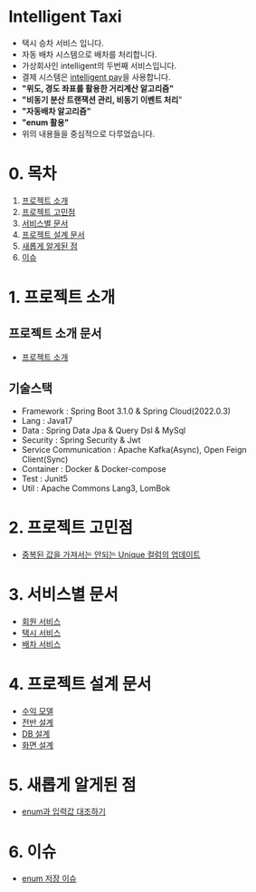 # Intelligent Taxi
* 택시 승차 서비스 입니다.
* 자동 배차 시스템으로 배차를 처리합니다.
* 가상회사인 intelligent의 두번째 서비스입니다.
* 결제 시스템은 [intelligent pay](https://github.com/liveforone/intelligent_pay)을 사용합니다.
* **"위도, 경도 좌표를 활용한 거리계산 알고리즘"**
* **"비동기 분산 트랜잭션 관리, 비동기 이벤트 처리**" 
* **"자동배차 알고리즘"**
* **"enum 활용"**
* 위의 내용들을 중심적으로 다루었습니다.

# 0. 목차
1. [프로젝트 소개](#1-프로젝트-소개)
2. [프로젝트 고민점](#2-프로젝트-고민점)
3. [서비스별 문서](#3-서비스별-문서)
4. [프로젝트 설계 문서](#4-프로젝트-설계-문서)
5. [새롭게 알게된 점](#5-새롭게-알게된-점)
6. [이슈](#6-이슈)

# 1. 프로젝트 소개
## 프로젝트 소개 문서
* [프로젝트 소개](https://github.com/liveforone/intelligent_taxi/blob/master/Documents/INTRODUCE.md)
## 기술스택
* Framework : Spring Boot 3.1.0 & Spring Cloud(2022.0.3)
* Lang : Java17
* Data : Spring Data Jpa & Query Dsl & MySql
* Security : Spring Security & Jwt
* Service Communication : Apache Kafka(Async), Open Feign Client(Sync)
* Container : Docker & Docker-compose
* Test : Junit5
* Util : Apache Commons Lang3, LomBok

# 2. 프로젝트 고민점
* [중복된 값을 가져서는 안되는 Unique 컬럼의 업데이트](https://github.com/liveforone/intelligent_taxi/blob/master/Documents/UNIQUE_COLUMN_UPDATE_PROBLEM.md)

# 3. 서비스별 문서
* [회원 서비스](https://github.com/liveforone/intelligent_taxi/blob/master/Documents/README_USER.md)
* [택시 서비스](https://github.com/liveforone/intelligent_taxi/blob/master/Documents/README_TAXI.md)
* [배차 서비스](https://github.com/liveforone/intelligent_taxi/blob/master/Documents/README_DISPATCH.md)

# 4. 프로젝트 설계 문서
* [수익 모델](https://github.com/liveforone/intelligent_taxi/blob/master/Documents/PROFIT.md)
* [전반 설계](https://github.com/liveforone/intelligent_taxi/blob/master/Documents/DESIGN.md)
* [DB 설계](https://github.com/liveforone/intelligent_taxi/blob/master/Documents/DB_DESIGN.md)
* [화면 설계](https://github.com/liveforone/intelligent_taxi/blob/master/Documents/INTERFACE_DESIGN.md)

# 5. 새롭게 알게된 점
* [enum과 입력값 대조하기](https://github.com/liveforone/intelligent_taxi/blob/master/Documents/ENUM_INPUT_MATCH.md)

# 6. 이슈
* [enum 저장 이슈](https://github.com/liveforone/intelligent_taxi/blob/master/Documents/JPA_ENUM_ISSUE.md)